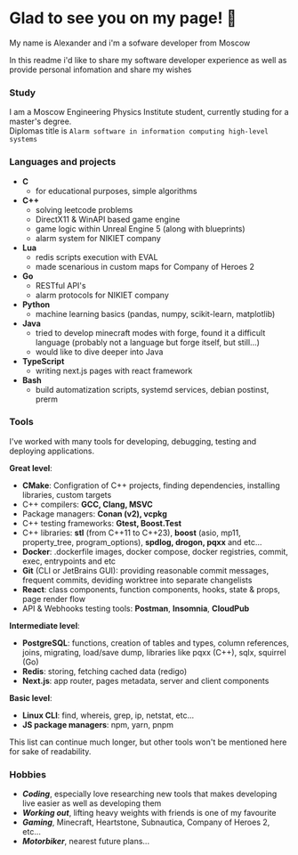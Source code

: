 # Glad to see you on my page! 👋

My name is Alexander and i'm a sofware developer from Moscow

In this readme i'd like to share my software developer experience as well as provide personal infomation and share my wishes

### Study

I am a Moscow Engineering Physics Institute student, currently studing for a master's degree. </br>
Diplomas title is `Alarm software in information computing high-level systems`

### Languages and projects

- **C**
    - for educational purposes, simple algorithms
- **C++**
    - solving leetcode problems
    - DirectX11 & WinAPI based game engine
    - game logic within Unreal Engine 5 (along with blueprints)
    - alarm system for NIKIET company
- **Lua**
    - redis scripts execution with EVAL
    - made scenarious in custom maps for Company of Heroes 2
- **Go**
    - RESTful API's
    - alarm protocols for NIKIET company
- **Python**
    - machine learning basics (pandas, numpy, scikit-learn, matplotlib)
- **Java**
    - tried to develop minecraft modes with forge, found it a difficult language (probably not a language but forge itself, but still...)
    - would like to dive deeper into Java
- **TypeScript**
    - writing next.js pages with react framework
- **Bash**
    - build automatization scripts, systemd services, debian postinst, prerm

### Tools

I've worked with many tools for developing, debugging, testing and deploying applications.

**Great level**:
* **CMake**:  Configration of C++ projects, finding dependencies, installing libraries, custom targets
* C++ compilers: **GCC, Clang, MSVC**
* Package managers: **Conan (v2), vcpkg**
* C++ testing frameworks: **Gtest, Boost.Test**
* C++ libraries: **stl** (from C++11 to C++23), **boost** (asio, mp11, property_tree, program_options), **spdlog, drogon, pqxx** and etc...
* **Docker**: .dockerfile images, docker compose, docker registries, commit, exec, entrypoints and etc
* **Git** (CLI or JetBrains GUI): providing reasonable commit messages, frequent commits, deviding worktree into separate changelists
* **React**: class components, function components, hooks, state & props, page render flow
* API & Webhooks testing tools: **Postman**, **Insomnia**, **CloudPub**

**Intermediate level**:
* **PostgreSQL**: functions, creation of tables and types, column references, joins, migrating, load/save dump, libraries like pqxx (C++), sqlx, squirrel (Go)
* **Redis**: storing, fetching cached data (redigo)
* **Next.js**: app router, pages metadata, server and client components

**Basic level**:
* **Linux CLI**: find, whereis, grep, ip, netstat, etc...
* **JS package managers**: npm, yarn, pnpm

This list can continue much longer, but other tools won't be mentioned here for sake of readability.

### Hobbies

- **_Coding_**, especially love researching new tools that makes developing live easier as well as developing them </br>
- **_Working out_**, lifting heavy weights with friends is one of my favourite </br>
- **_Gaming_**, Minecraft, Heartstone, Subnautica, Company of Heroes 2, etc... </br>
- **_Motorbiker_**, nearest future plans... </br>
